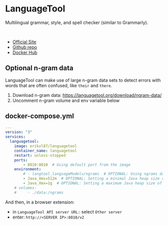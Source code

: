 # LanguageTool
Multilingual grammar, style, and spell checker (similar to Grammarly).

<br>

- [Official Site](https://languagetool.org)
- [Github repo](https://github.com/Erikvl87/docker-languagetool)
- [Docker Hub](https://hub.docker.com/r/erikvl87/languagetool)

## Optional n-gram data
LanguageTool can make use of large n-gram data sets to detect errors with words that are often confused, like `their` and `there`.

1. Download n-gram data: https://languagetool.org/download/ngram-data/
2. Uncomment n-gram volume and env variable below

## docker-compose.yml
```yml
---
version: "3"
services:
  languagetool:
    image: erikvl87/languagetool
    container_name: languagetool
    restart: unless-stopped
    ports:
        - 8010:8010  # Using default port from the image
    environment:
        # - langtool_languageModel=/ngrams  # OPTIONAL: Using ngrams data
        - Java_Xms=512m  # OPTIONAL: Setting a minimal Java heap size of 512 mib
        - Java_Xmx=1g  # OPTIONAL: Setting a maximum Java heap size of 1 Gib
    # volumes:
    #     - ./data:/ngrams
```

And then, in a browser extension:
- in `LanguageTool API server URL:` select `Other server`
- enter: `http://<SERVER IP>:8010/v2`
